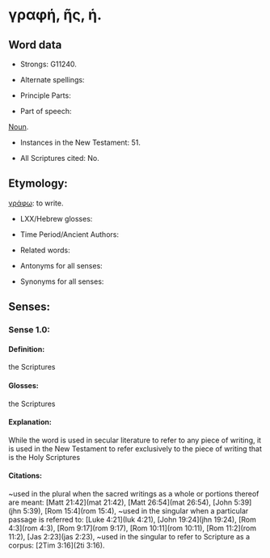 # γραφή, ῆς, ἡ.

<!-- Status: S2=NeedsReview -->
<!-- Lexica used for edits: BDAG LN FFM BN LSJM MM  -->

## Word data

* Strongs: G11240.

* Alternate spellings:



* Principle Parts: 


* Part of speech: 

[Noun](http://ugg.readthedocs.io/en/latest/noun.html).

* Instances in the New Testament: 51.

* All Scriptures cited: No.

## Etymology: 

[γράφω](../G11250/01.md): to write.

* LXX/Hebrew glosses: 


* Time Period/Ancient Authors: 


* Related words: 

* Antonyms for all senses:

* Synonyms for all senses: 


## Senses: 


### Sense  1.0: 

#### Definition: 

the Scriptures

#### Glosses: 

the Scriptures

#### Explanation: 

While the word is used in secular literature to refer to any piece of writing, it is used in the New Testament to refer exclusively to the piece of writing that is the Holy Scriptures

#### Citations: 

~used in the plural when the sacred writings as a whole or portions thereof are meant: [Matt 21:42](mat 21:42), [Matt 26:54](mat 26:54), [John 5:39](jhn 5:39), [Rom 15:4](rom 15:4), 
~used in the singular when a particular passage is referred to: [Luke 4:21](luk 4:21), [John 19:24](jhn 19:24), [Rom 4:3](rom 4:3), [Rom 9:17](rom 9:17), [Rom 10:11](rom 10:11), [Rom 11:2](rom 11:2), [Jas 2:23](jas 2:23), 
~used in the singular to refer to Scripture as a corpus: [2Tim 3:16](2ti 3:16).

